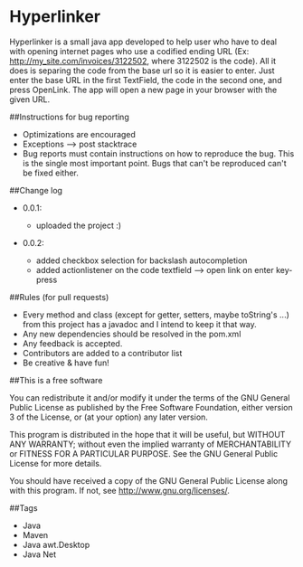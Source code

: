 # Hyperlinker

Hyperlinker is a small java app developed to help user who have to deal with opening internet pages who use a codified ending URL (Ex: http://my_site.com/invoices/3122502, where 3122502 is the code). 
All it does is separing the code from the base url so it is easier to enter. Just enter the base URL in the first TextField, the code in the second one, and press OpenLink. The app will open a new page in your browser with the given URL.

##Instructions for bug reporting

- Optimizations are encouraged
- Exceptions --> post stacktrace
- Bug reports must contain instructions on how to reproduce the bug. This is the single most important point. Bugs that can't be reproduced can't be fixed either.

##Change log
- 0.0.1:
	* uploaded the project :)

- 0.0.2:
	* added checkbox selection for backslash autocompletion
	* added actionlistener on the code textfield --> open link on enter key-press
	
##Rules (for pull requests)

- Every method and class (except for getter, setters, maybe toString's ...) from this project has a javadoc and I intend to keep it that way.
- Any new dependencies should be resolved in the pom.xml
- Any feedback is accepted.
- Contributors are added to a contributor list
- Be creative & have fun!

##This is a free software

You can redistribute it and/or modify it under the terms of the GNU General Public License as published by the Free Software Foundation, either version 3 of the License, or (at your option) any later version.

This program is distributed in the hope that it will be useful, but WITHOUT ANY WARRANTY; without even the implied warranty of MERCHANTABILITY or FITNESS FOR A PARTICULAR PURPOSE. See the GNU General Public License for more details.

You should have received a copy of the GNU General Public License along with this program. If not, see http://www.gnu.org/licenses/.

##Tags

- Java
- Maven
- Java awt.Desktop
- Java Net